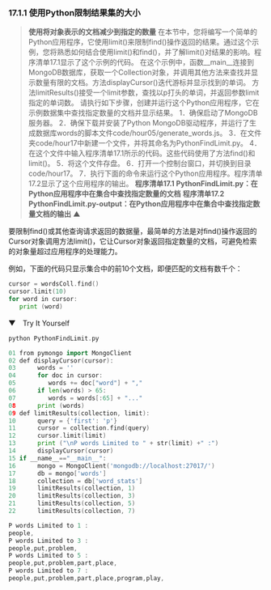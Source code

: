 ### 17.1.1 使用Python限制结果集的大小

> **使用将对象表示的文档减少到指定的数量**
> 在本节中，您将编写一个简单的Python应用程序，它使用limit()来限制find()操作返回的结果。通过这个示例，您将熟悉如何结合使用limit()和find()，并了解limit()对结果的影响。程序清单17.1显示了这个示例的代码。
> 在这个示例中，函数__main__连接到MongoDB数据库，获取一个Collection对象，并调用其他方法来查找并显示数量有限的文档。方法displayCursor()迭代游标并显示找到的单词。
> 方法limitResults()接受一个limit参数，查找以p打头的单词，并返回参数limit指定的单词数。
> 请执行如下步骤，创建并运行这个Python应用程序，它在示例数据集中查找指定数量的文档并显示结果。
> 1．确保启动了MongoDB服务器。
> 2．确保下载并安装了Python MongoDB驱动程序，并运行了生成数据库words的脚本文件code/hour05/generate_words.js。
> 3．在文件夹code/hour17中新建一个文件，并将其命名为PythonFindLimit.py。
> 4．在这个文件中输入程序清单17.1所示的代码。这些代码使用了方法find()和limit()。
> 5．将这个文件存盘。
> 6．打开一个控制台窗口，并切换到目录code/hour17。
> 7．执行下面的命令来运行这个Python应用程序。程序清单17.2显示了这个应用程序的输出。
> **程序清单17.1 PythonFindLimit.py：在Python应用程序中在集合中查找指定数量的文档**
> **程序清单17.2 PythonFindLimit.py-output：在Python应用程序中在集合中查找指定数量文档的输出**
> ▲

要限制find()或其他查询请求返回的数据量，最简单的方法是对find()操作返回的Cursor对象调用方法limit()，它让Cursor对象返回指定数量的文档，可避免检索的对象量超过应用程序的处理能力。

例如，下面的代码只显示集合中的前10个文档，即便匹配的文档有数千个：

```go
cursor = wordsColl.find()
cursor.limit(10)
for word in cursor:
   print (word)
```

▼　Try It Yourself

```go
python PythonFindLimit.py
```

```go
01 from pymongo import MongoClient
02 def displayCursor(cursor):
03      words = ''
04      for doc in cursor:
05         words += doc["word"] + ","
06      if len(words) > 65:
07         words = words[:65] + "..."
08      print (words)
09 def limitResults(collection, limit):
10      query = {'first': 'p'}
11      cursor = collection.find(query)
12      cursor.limit(limit)
13      print ("\nP words Limited to " + str(limit) +" :")
14      displayCursor(cursor)
15 if __name__=="__main__":
16      mongo = MongoClient('mongodb://localhost:27017/')
17      db = mongo['words']
18      collection = db['word_stats']
19      limitResults(collection, 1)
20      limitResults(collection, 3)
21      limitResults(collection, 5)
22      limitResults(collection, 7)
```

```go
P words Limited to 1 :
people,
P words Limited to 3 :
people,put,problem,
P words Limited to 5 :
people,put,problem,part,place,
P words Limited to 7 :
people,put,problem,part,place,program,play,
```

